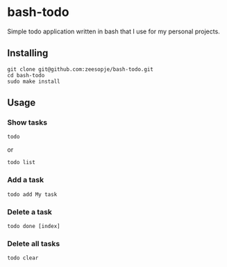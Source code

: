 # bash-todo
Simple todo application written in bash that I use for my personal projects.

## Installing
```
git clone git@github.com:zeesopje/bash-todo.git
cd bash-todo
sudo make install
```

## Usage
### Show tasks
```
todo
```
or

```
todo list
```

### Add a task
```
todo add My task
```

### Delete a task
```
todo done [index]
```

### Delete all tasks
```
todo clear
```
